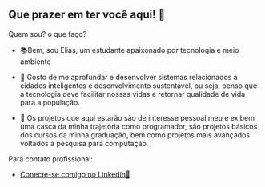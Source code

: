 ## Que prazer em ter você aqui! 👋

Quem sou? o que faço?

- 📚Bem, sou Elias, um estudante apaixonado por tecnologia e meio ambiente
  
- 🍃 Gosto de me aprofundar e desenvolver sistemas relacionados à cidades inteligentes e desenvolvimento sustentável, ou seja, penso que a tecnologia deve facilitar nossas vidas e retornar qualidade de vida para a população.

- 👯 Os projetos que aqui estarão são de interesse pessoal meu e exibem uma casca da minha trajetória como programador, são projetos básicos dos cursos da minha graduação, bem como projetos mais avançados voltados à pesquisa para computação.
  
Para contato profissional:
- [Conecte-se comigo no Linkedin🤝](https://www.linkedin.com/in/eliasemanuel31/)
  
